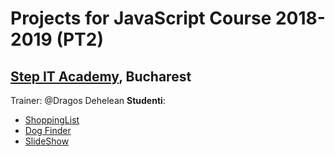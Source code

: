 # Projects for JavaScript Course 2018-2019 (PT2)
## [Step IT Academy](https://itstep.ro/), Bucharest 
Trainer: @Dragos Dehelean
**Studenti**:
* [ShoppingList](https://github.com/meemknight/jsProjects/tree/master/shoppingList) 
* [Dog Finder](https://github.com/meemknight/jsDogFinder)
* [SlideShow](https://github.com/meemknight/jsSlideShow)
